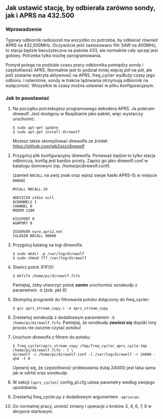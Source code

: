 ## Jak ustawić stację, by odbierała zarówno sondy, jak i APRS na 432.500 ##
### Wprowadzenie ###
Typowy odbiornik radiosond ma wszystko co potrzeba, by odbierać również APRS na 432,500MHz.
Oczywiście jeśli zastosowano filtr SAW na 400MHz, to stacja będzie bezużyteczna na paśmie 433, ale
normalnie cały sprzęt jest gotowy. Potrzeba tylko trochę oprogramowania.

Pomysł polega na podziale czasu pracy odbiornika pomiędzy sondy i częstotliwość APRS. Normalnie jest to podział mniej więcej
pół na pół, ale jeśli zostanie wykryta aktywność na APRS, freq_cycler wydłuży czasy jego odbioru. I odwrotnie, sondy
w trakcie lądowania otrzymują odbiornik na wyłączność. Wszystkie te czasy można ustawiać w pliku
konfiguracyjnym.

### Jak to poustawiać ###
1. Na początku potrzebujesz programowego dekodera APRS. Ja polecam direwolf. Jest dostępny w Raspbianie jako
pakiet, więc wystarczy uruchomić:
   ```
   $ sudo apt-get update
   $ sudo apt-get install direwolf
   ```
   Możesz także skompilować direwolfa ze źródeł: https://github.com/wb2osz/direwolf

2. Przygotuj plik konfiguracyjny direwolfa. Ponieważ będzie to tylko stacja odbiorcza, konfig jest bardzo
prosty. Zapisz go jako direwolf.conf w katalogu domowym (np. /home/pi/direwolf.conf):
  
   (zamień `N0CALL` na swój znak oraz wpisz swoje hasło APRS-IS w miejsce `00000`)

   ```
   MYCALL N0CALL-10

   ADEVICE0 stdin null
   ACHANNELS 1
   CHANNEL 0
   MODEM 1200

   KISSPORT 0
   AGWPORT 0

   IGSERVER euro.aprs2.net
   IGLOGIN N0CALL 00000
   ```
  
3. Przygotuj katalog na logi direwolfa:
   ```
   $ sudo mkdir -p /var/log/direwolf
   $ sudo chmod 777 /var/log/direwolf
   ```
   
4. Stwórz potok (FIFO):

   `$ mkfifo /home/pi/direwolf.fifo`
   
   Pamiętaj, żeby utworzyć potok **_zanim_** uruchomisz sondeudp z parametrem `-D` (zob. pkt 6)

5. Skompiluj programik do filtrowania potoku dołączony do freq_cycler:

   `$ gcc aprs_stream_copy.c -o aprs_stream_copy`

6. Zrestartuj sondeudp z dodatkowym parametrem `-D /home/pi/direwolf.fifo`.
   Pamiętaj, że sondeudp **_zawiesi się_** dopóki inny proces nie zacznie czytać potoku!

7. Uruchom direwolfa z filtrem do potoku:

   ```
   $ freq_cycler/aprs_stream_copy /tmp/freq_cycler_aprs_cycle.tmp /home/pi/direwolf.fifo - | \
   direwolf -c /home/pi/direwolf.conf -l /var/log/direwolf -r 24000 -qhd -t 0
   ```

   Upewnij się, że częstotliwość próbkowania (tutaj 24000) jest taka sama jak w sdrtst oraz sondeudp.

8. W sekcji `[aprs_cycles]` config_pl.cfg ustaw parametry według swojego upodobania.

9. Zrestartuj  freq_cycler.py z dodatkowym argumentem `-aprsscan`.

10. Do normalnej pracy, umieść zmiany i operacje z kroków 3, 4, 6, 7, 9 w skrypcie startowym.
